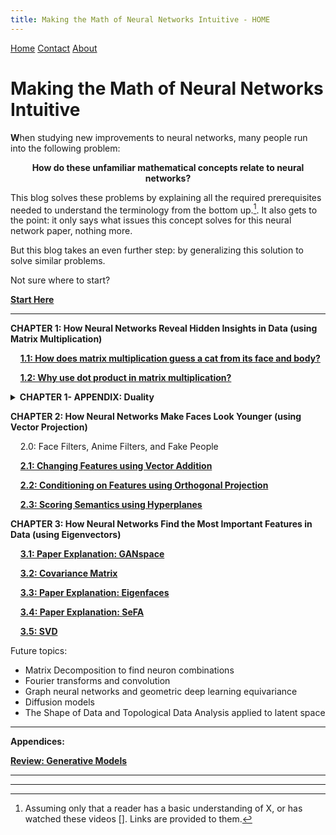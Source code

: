```yaml
---
title: Making the Math of Neural Networks Intuitive - HOME
---
```


<head>
    <link rel="stylesheet" href="index.css">
</head>

<div class="topnav">
  <a class="active" href="#home">Home</a>
  <a href="#contact">Contact</a>
  <a href="#about">About</a>
</div>

<p align="center"><h1><b>Making the Math of Neural Networks Intuitive</b></h1></p>

<!---
For localhost testing:

<a href="ch1.1.html">CHAPTER 1.1</a>

<a href="ch1.2.html">CHAPTER 1.2</a>

<a href="ch2.0.html">CHAPTER 2.0</a>

<a href="ch2.1.html">CHAPTER 2.1</a>

---

--->

<span><b>W</b></span>hen studying new improvements to neural networks, many people run into the following problem:

<p align="center">
<b>How do these unfamiliar mathematical concepts relate to neural networks?</b></p>

<!---
fig Eg) What's orthogonal projection?
--->

This blog solves these problems by explaining all the required prerequisites needed to understand the terminology from the bottom up.[^1]. It also gets to the point: it only says what issues this concept solves for this neural network paper, nothing more. 

[^1]: Assuming only that a reader has a basic understanding of X, or has watched these videos []. Links are provided to them.

But this blog takes an even further step: by generalizing this solution to solve similar problems.

<!---
fig Eg) [give an example of issue- reasoning- soln - generalization, that concisely explains all after prereqs]
--->

Not sure where to start?

**[Start Here](ch1.1.md)**

---
**CHAPTER 1: How Neural Networks Reveal Hidden Insights in Data (using Matrix Multiplication)**

&nbsp;&nbsp;&nbsp;&nbsp;**[1.1: How does matrix multiplication guess a cat from its face and body?](ch1.1.md)**

&nbsp;&nbsp;&nbsp;&nbsp;**[1.2: Why use dot product in matrix multiplication?](ch1.2.md)**

<details>
<summary><b>CHAPTER 1- APPENDIX: Duality</b> </summary>

&nbsp;&nbsp;&nbsp;&nbsp;A1.1: WHY use Basis vectors? The Relativity of Data

&nbsp;&nbsp;&nbsp;&nbsp;A1.2: The Duality of Neurons: As Objects, As Relations

&nbsp;&nbsp;&nbsp;&nbsp;A1.3: The Analogy of the Matrix

</details>

**CHAPTER 2: How Neural Networks Make Faces Look Younger (using Vector Projection)**

&nbsp;&nbsp;&nbsp;&nbsp;2.0: Face Filters, Anime Filters, and Fake People

&nbsp;&nbsp;&nbsp;&nbsp;**[2.1: Changing Features using Vector Addition](ch2.1.md)**

&nbsp;&nbsp;&nbsp;&nbsp;**[2.2: Conditioning on Features using Orthogonal Projection](ch2.2.md)**

&nbsp;&nbsp;&nbsp;&nbsp;**[2.3: Scoring Semantics using Hyperplanes](ch2.1_old.md)**

**CHAPTER 3: How Neural Networks Find the Most Important Features in Data (using Eigenvectors)**

&nbsp;&nbsp;&nbsp;&nbsp;**[3.1: Paper Explanation: GANspace](ch3.1.md)**

&nbsp;&nbsp;&nbsp;&nbsp;**[3.2: Covariance Matrix](ch3.2.md)**

&nbsp;&nbsp;&nbsp;&nbsp;**[3.3: Paper Explanation: Eigenfaces](ch3.3.md)**

&nbsp;&nbsp;&nbsp;&nbsp;**[3.4: Paper Explanation: SeFA]()**

&nbsp;&nbsp;&nbsp;&nbsp;**[3.5: SVD](ch3.5.md)**

<!--- **CHAPTER 2: How to Find the Important Features and Change Them (using Matrix Decomposition)?** --->

Future topics: 
<ul>
  <li>Matrix Decomposition to find neuron combinations</li>
  <li>Fourier transforms and convolution</li>
  <li>Graph neural networks and geometric deep learning equivariance</li>
  <li>Diffusion models</li>
  <li>The Shape of Data and Topological Data Analysis applied to latent space</li>
</ul>

---

**Appendices:**

**[Review: Generative Models ](generative_models_review.md)**

---
---